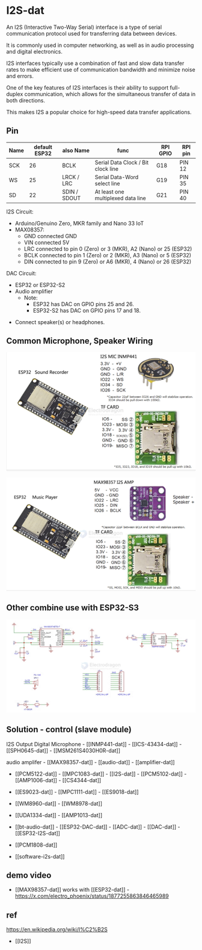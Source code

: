 
# I2S-dat 

An I2S (Interactive Two-Way Serial) interface is a type of serial communication protocol used for transferring data between devices. 

It is commonly used in computer networking, as well as in audio processing and digital electronics. 

I2S interfaces typically use a combination of fast and slow data transfer rates to make efficient use of communication bandwidth and minimize noise and errors. 

One of the key features of I2S interfaces is their ability to support full-duplex communication, which allows for the simultaneous transfer of data in both directions. 

This makes I2S a popular choice for high-speed data transfer applications.

## Pin 

| Name | default ESP32 | also Name    | func                               | RPI GPIO | RPI pin |
| ---- | ------------- | ------------ | ---------------------------------- | -------- | ------- |
| SCK  | 26            | BCLK         | Serial Data Clock / Bit clock line | G18      | PIN 12  |
| WS   | 25            | LRCK / LRC   | Serial Data-Word select line       | G19      | PIN 35  |
| SD   | 22            | SDIN / SDOUT | At least one multiplexed data line | G21      | PIN 40  |

I2S Circuit:

* Arduino/Genuino Zero, MKR family and Nano 33 IoT
* MAX08357:
  * GND connected GND
  * VIN connected 5V
  * LRC connected to pin 0 (Zero) or 3 (MKR), A2 (Nano) or 25 (ESP32)
  * BCLK connected to pin 1 (Zero) or 2 (MKR), A3 (Nano) or 5 (ESP32)
  * DIN connected to pin 9 (Zero) or A6 (MKR), 4 (Nano) or 26 (ESP32)
 
 DAC Circuit:
 * ESP32 or ESP32-S2
 * Audio amplifier
   - Note:
     - ESP32 has DAC on GPIO pins 25 and 26.
     - ESP32-S2 has DAC on GPIO pins 17 and 18.
  - Connect speaker(s) or headphones.

## Common Microphone, Speaker Wiring 

![](2025-01-06-14-07-17.png)



![](2025-01-06-14-07-43.png)


## Other combine use with ESP32-S3 

![](2025-01-06-17-07-16.png)



## Solution - control (slave module)

I2S Output Digital Microphone - [[INMP441-dat]] - [[ICS-43434-dat]] - [[SPH0645-dat]] - [[MSM261S4030H0R-dat]]

audio amplifer - [[MAX98357-dat]] - [[audio-dat]] - [[amplifier-dat]]

- [[PCM5122-dat]] - [[MPC1083-dat]] - [[I2S-dat]] - [[PCM5102-dat]] - [[AMP1006-dat]] - [[CS4344-dat]]

- [[ES9023-dat]] - [[MPC1111-dat]] - [[ES9018-dat]]
  
- [[WM8960-dat]] - [[WM8978-dat]]

- [[UDA1334-dat]] - [[AMP1013-dat]]

- [[bt-audio-dat]] - [[ESP32-DAC-dat]] - [[ADC-dat]] - [[DAC-dat]] - [[ESP32-I2S-dat]]

- [[PCM1808-dat]]

- [[software-i2s-dat]]


## demo video 

- [[MAX98357-dat]] works with [[ESP32-dat]] - https://x.com/electro_phoenix/status/1877255863846465989

## ref 

https://en.wikipedia.org/wiki/I%C2%B2S

- [[I2S]]

